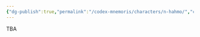 ```yaml
---
{"dg-publish":true,"permalink":"/codex-mnemoris/characters/n-hahmo/","created":"2025-09-13T15:11:00.180+03:00","updated":"2025-09-13T15:11:15.663+03:00"}
---
```


TBA